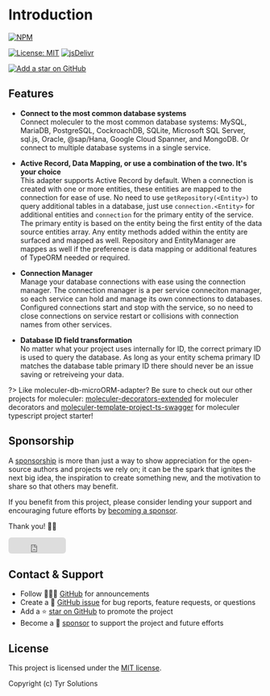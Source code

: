 # Introduction

[![NPM](https://img.shields.io/npm/v/@tyrsolutions/moleculer-db-microORM-adapter.svg?style=flat-square)](https://www.npmjs.com/package/@tyrsolutions/moleculer-db-microORM-adapter)
<!-- [![GitHub Workflow Status (main)](https://img.shields.io/github/workflow/status/yrsolution/moleculer-db-microORM-adapter/Build/main?label=checks&style=flat-square)](https://github.com/tyrsolution/moleculer-db-microORM-adapter/actions?query=branch%3Amain+) -->
<!-- [![Codacy grade](https://img.shields.io/codacy/grade/39220ba530f24dfc9443b47f2efea5c9?style=flat-square)](https://app.codacy.com/gh/jhildenbiddle/docsify-themeable/dashboard) -->
[![License: MIT](https://img.shields.io/badge/License-MIT-yellow.svg?style=flat-square)](https://github.com/Tyrsolution/moleculer-db-microORM-adapter/blob/master/LICENSE)
[![jsDelivr](https://data.jsdelivr.com/v1/package/npm/@tyrsolutions/moleculer-db-microORM-adapter/badge)](https://www.jsdelivr.com/package/npm/@tyrsolutions/moleculer-db-microORM-adapter)
<!-- [![Sponsor this project](https://img.shields.io/static/v1?style=flat-square&label=Sponsor&message=%E2%9D%A4&logo=GitHub&color=%23fe8e86)](https://github.com/sponsors/jhildenbiddle) -->
[![Add a star on GitHub](https://img.shields.io/github/stars/Tyrsolution/moleculer-db-microORM-adapter?style=social)](https://github.com/Tyrsolution/moleculer-db-microORM-adapter)
<!-- [![Tweet](https://img.shields.io/twitter/url/http/shields.io.svg?style=social)](https://twitter.com/intent/tweet?url=https%3A%2F%2Fgithub.com%2Fjhildenbiddle%2Fdocsify-themeable&hashtags=css,docsify,developers,frontend) -->

## Features

- **Connect to the most common database systems**<br>
  Connect moleculer to the most common database systems: MySQL, MariaDB, PostgreSQL, CockroachDB, SQLite, Microsoft SQL Server, sql.js, Oracle, @sap/Hana, Google Cloud Spanner, and MongoDB. Or connect to multiple database systems in a single service.

- **Active Record, Data Mapping, or use a combination of the two. It's your choice**<br>
  This adapter supports Active Record by default. When a connection is created with one or more entities, these entities are mapped to the connection for ease of use. No need to use ```getRepository(<Entity>)``` to query additional tables in a database, just use ```connection.<Entity>``` for additional entities and ```connection``` for the primary entity of the service. The primary entity is based on the entity being the first entity of the data source entities array. Any entity methods added within the entity are surfaced and mapped as well.
  Repository and EntityManager are mappes as well if the preference is data mapping or additional features of TypeORM needed or required.

- **Connection Manager**<br>
  Manage your database connections with ease using the connection manager. The connection manager is a per service conneciton manager, so each service can hold and manage its own connections to databases. Configured connections start and stop with the service, so no need to close connections on service restart or collisions with connection names from other services.

- **Database ID field transformation**<br>
  No matter what your project uses internally for ID, the correct primary ID is used to query the database. As long as your entity schema primary ID matches the database table primary ID there should never be an issue saving or retreiveing your data.

<!-- - **Legacy browser support (IE11+)**<br>
  Thoroughly tested and fully compatible with legacy browsers, including support for CSS custom properties (courtesy of a handy [ponyfill](https://github.com/jhildenbiddle/css-vars-ponyfill) developed specifically for docsify-themeable). -->

?> Like moleculer-db-microORM-adapter? Be sure to check out our other projects for moleculer: [moleculer-decorators-extended](https://github.com/ourparentcenter/moleculer-decorators-extended) for moleculer decorators and [moleculer-template-project-ts-swagger](https://github.com/ourparentcenter/moleculer-template-project-ts-swagger) for moleculer typescript project starter!

## Sponsorship

A [sponsorship](https://github.com/sponsors/Karnith) is more than just a way to show appreciation for the open-source authors and projects we rely on; it can be the spark that ignites the next big idea, the inspiration to create something new, and the motivation to share so that others may benefit.

If you benefit from this project, please consider lending your support and encouraging future efforts by [becoming a sponsor](https://github.com/sponsors/Karnith).

Thank you! 🙏🏻

<iframe src="https://github.com/sponsors/Karnith/button" title="Sponsor Karnith" height="32" width="114" style="border: 0; border-radius: 6px;"></iframe>

## Contact & Support

- Follow 👨🏻‍💻 [GitHub](https://github.com/Karnith) for announcements
- Create a 💬 [GitHub issue](https://github.com/Tyrsolution/moleculer-db-microORM-adapter/issues) for bug reports, feature requests, or questions
- Add a ⭐️ [star on GitHub](https://github.com/Tyrsolution/moleculer-db-microORM-adapter) to promote the project
- Become a 💖 [sponsor](https://github.com/sponsors/Karnith) to support the project and future efforts

## License

This project is licensed under the [MIT license](https://github.com/Tyrsolution/moleculer-db-microORM-adapter/blob/master/LICENSE).

Copyright (c) Tyr Solutions
